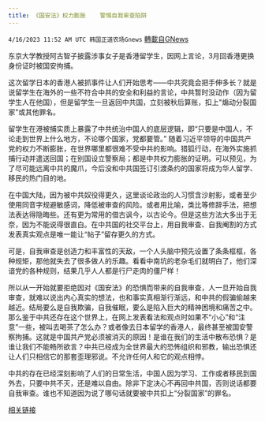 ```yaml
---
title: 《国安法》权力膨胀    警惕自我审查陷阱
---
```

`4/16/2023 11:52 AM UTC 韩国正道农场Gnews` [轉載自GNews](https://gnews.org/articles/1172289)

东京大学教授阿古智子披露涉事女子是香港留学生，因网上言论，3月回香港更换身份证时被国安拘捕。

这次留学日本的香港人被抓事件让人们开始思考——中共究竟会把手伸多长？就是说留学生在海外的一些不符合中共的安全和利益的言论，中共暂时没动作（因为留学生人在他国），但是留学生一旦返回中共国，立刻被秋后算账，扣上"煽动分裂国家"或其他罪名。

留学生在港被捕实质上暴露了中共统治中国人的底层逻辑，即“只要是中国人，不论走到世界上什么地方，不论哪个国家，党都要管。” 随着习近平领导的中国共产党的权力不断膨胀，在世界哪里都很难不受中共的影响。猎狐行动，在海外实施抓捕行动并遣送回国；在别国设立警察局；都是中共权力膨胀的证明。可以预见，为了尽可能远离中共的魔爪，今后没和中共国签订引渡条约的国家将成为华人留学、移民的热门目的地。

在中国大陆，因为被中共奴役得更久，这里谈论政治的人习惯含沙射影，或者至少使用同音字规避敏感词，降低被审查的风险。或者用比喻，类比等修辞手法，把想法表达得隐晦些。还有更为常用的借古讽今，以古论今。但是这些方法大多出于无奈，因为不能说得很直白。在中共国的社交平台上，用自我审查、自我阉割的方式发表真实观点是唯一能让“帖子”留存更久的方式。

可是，自我审查是创造力和丰富性的天敌，一个人头脑中预先设置了条条框框，各种规矩，那他就失去了很多做人的乐趣。看看中南坑的老杂毛们就明白了，他们深谙党的各种规则，结果几乎人人都是行尸走肉的僵尸样！

所以从一开始就要拒绝因对《国安法》的恐惧而带来的自我审查，人一旦开始自我审查，就难以说出内心真实的想法，也和事实真相渐行渐远，和中共的假骗偷越来越近。结局要么是自我欺骗，自我催眠，要么是陷入巨大的精神困境和痛苦之中。那么鉴于中共还存在这个世界上，在网上发表看法和观点时如果不“小心”和“注意”一些，被叫去喝茶了怎么办？或者像去日本留学的香港人，最终甚至被国安警察拘捕。这就是中国共产党必须被消灭的原因！是谁在我们的生活中散布恐惧？是谁让我们不能畅所欲言？中共已经成为全世界最大的恐怖组织和邪教，输出恐惧还让人们只相信它的那套歪理邪说。不允许任何人和它的观点相悖。

中共的存在已经深刻影响了人们的日常生活，中国人因为学习、工作或者移民到国外去，只要中共不灭，还是难以自由。除非下定决心不再回中共国，否则说话都要自我审查。谁也不知道因为说了哪句话就要被中共扣上“分裂国家”的罪名。

[相关链接](https://www.rfa.org/mandarin/yataibaodao/gangtai/ec-04142023051621.html)
